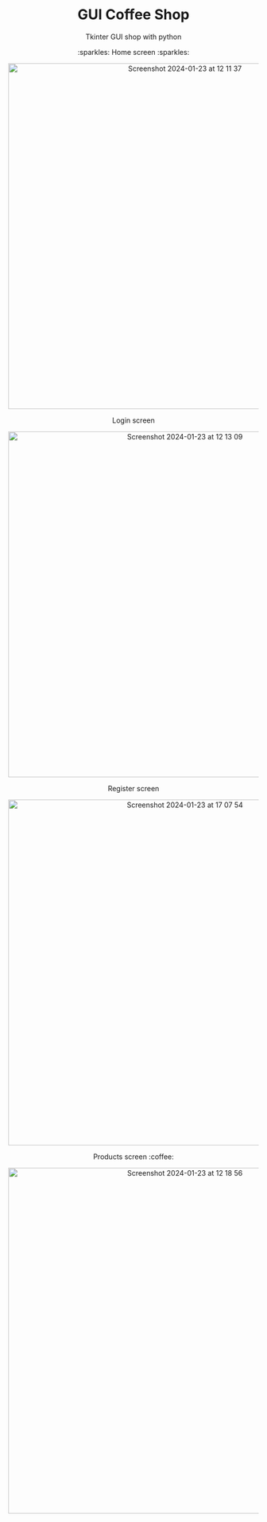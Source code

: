 <h1 align="center"><strong>GUI Coffee Shop</strong></h1>

<p align="center">Tkinter GUI shop with python</p>

<p align="center">:sparkles: Home screen :sparkles:</p>

<p align="center">
  <img width="695" alt="Screenshot 2024-01-23 at 12 11 37" src="https://github.com/loyordanova/Tkinter-GUI-Shop/assets/122961637/583e778b-0bd4-4d95-8cd5-dc0d56c2bc06">
</p>

<p align="center">Login screen</p>

<p align="center">
  <img width="695" alt="Screenshot 2024-01-23 at 12 13 09" src="https://github.com/loyordanova/Tkinter-GUI-Shop/assets/122961637/0d139bd6-3440-4789-ba91-626c91623ca9">
</p>

<p align="center">Register screen</p>

<p align="center">
  <img width="695" alt="Screenshot 2024-01-23 at 17 07 54" src="https://github.com/loyordanova/Tkinter-GUI-Shop/assets/122961637/175e4ef6-3148-4aeb-b0c0-0cd07a4eb640">
</p>

<p align="center">Products screen :coffee:</p>

<p align="center">
  <img width="695" alt="Screenshot 2024-01-23 at 12 18 56" src="https://github.com/loyordanova/Tkinter-GUI-Shop/assets/122961637/dc7193d9-1b94-421f-b6e3-6c69faafa4ad">
</p>
